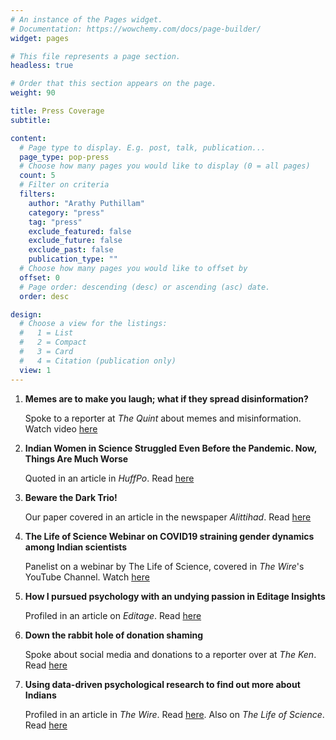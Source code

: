 ```yaml
---
# An instance of the Pages widget.
# Documentation: https://wowchemy.com/docs/page-builder/
widget: pages

# This file represents a page section.
headless: true

# Order that this section appears on the page.
weight: 90

title: Press Coverage
subtitle: 

content:
  # Page type to display. E.g. post, talk, publication...
  page_type: pop-press
  # Choose how many pages you would like to display (0 = all pages)
  count: 5
  # Filter on criteria
  filters:
    author: "Arathy Puthillam"
    category: "press"
    tag: "press"
    exclude_featured: false
    exclude_future: false
    exclude_past: false
    publication_type: ""
  # Choose how many pages you would like to offset by
  offset: 0
  # Page order: descending (desc) or ascending (asc) date.
  order: desc

design:
  # Choose a view for the listings:
  #   1 = List
  #   2 = Compact
  #   3 = Card
  #   4 = Citation (publication only)
  view: 1
---
```


1. **Memes are to make you laugh; what if they spread disinformation?**
    
    Spoke to a reporter at _The Quint_ about memes and misinformation. 
    Watch video [here](https://www.thequint.com/news/webqoof/memes-covid-19-conspiracy-theories-misinformation-fake-news#read-more)
    
2.  **Indian Women in Science Struggled Even Before the Pandemic. Now, Things Are Much Worse**

    Quoted in an article in _HuffPo_. Read [here](https://www.huffpost.com/entry/indian-women-in-science-struggled-even-before-the-pandemic-now-things-are-much-worse_n_5f7dc25ec5b60c6bcc652213')
    
3. **Beware the Dark Trio!**
    
    Our paper covered in an article in the newspaper _Alittihad_. Read [here](https://www.alittihad.ae/news/%D8%AF%D9%86%D9%8A%D8%A7/4121676/%D8%A7%D8%AD%D8%B0%D8%B1-%D8%AB%D9%84%D8%A7%D8%AB%D9%8A%D8%A9-%D8%A7%D9%84%D8%B8%D9%84%D8%A7%D9%85)

4. **The Life of Science Webinar on COVID19 straining gender dynamics among Indian scientists**
    
    Panelist on a webinar by The Life of Science, covered in _The Wire_'s YouTube Channel. Watch [here](https://www.youtube.com/watch?v=qedyivYJm7I)

5. **How I pursued psychology with an undying passion in Editage Insights**

    Profiled in an article on _Editage_. Read [here](http://bit.ly/2MIPn4O)
    
6. **Down the rabbit hole of donation shaming**

    Spoke about social media and donations to a reporter over at _The Ken_. Read [here](https://the-ken.com/story/donation-shaming-kerala-floods/)
    
7. **Using data-driven psychological research to find out more about Indians**

    Profiled in an article in _The Wire_. Read [here](https://thewire.in/gender/monk-prayogshala-data-driven-independent-research-psychology). Also on _The Life of Science_. Read [here](https://bit.ly/2TTkShg)
    